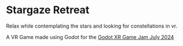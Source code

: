# Stargaze Retreat

Relax while contemplating the stars and looking for constellations in vr.

A VR Game made using Godot for the [Godot XR Game Jam July 2024](https://itch.io/jam/godot-xr-game-jam-july-2024)
